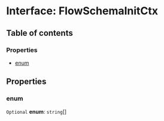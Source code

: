 # Interface: FlowSchemaInitCtx

## Table of contents

### Properties

* [enum](/en/auto-docs/type-editor/interfaces/FlowSchemaInitCtx.md#enum)

## Properties

### enum

`Optional` **enum**: `string`\[]
